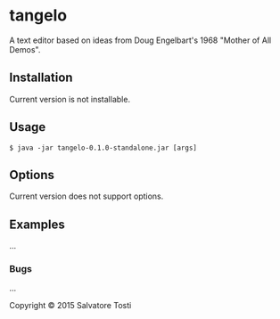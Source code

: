 # tangelo
A text editor based on ideas from Doug Engelbart's 1968 "Mother of All Demos".

## Installation
Current version is not installable.

## Usage

    $ java -jar tangelo-0.1.0-standalone.jar [args]

## Options

Current version does not support options.

## Examples

...

### Bugs

...

Copyright © 2015 Salvatore Tosti
